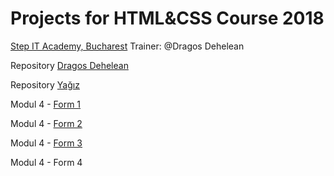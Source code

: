 # Projects for HTML&CSS Course 2018
[Step IT Academy, Bucharest](https://itstep.ro/)
Trainer: @Dragos Dehelean

<p>Repository <a href="https://github.com/dragosdehelean/HTML-CSS_FT2">Dragos Dehelean</a></p>
<p>Repository <a href="https://github.com/renown93/Stepit2018">Yağız</a></p>
  
<p>Modul 4 - <a href="https://thunder889.github.io/Step-IT/Modul%204.0/Index.html">Form 1</a></p>
<p>Modul 4 - <a href="https://thunder889.github.io/Step-IT/Modul%204.0/Index2.html">Form 2</a></p>
<p>Modul 4 - <a href="https://thunder889.github.io/Step-IT/Modul%204.0/Index3.html">Form 3</a></p>
<p>Modul 4 - Form 4 <a href=""></a></p>

